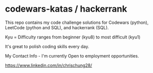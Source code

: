 # codewars-katas / hackerrank
This repo contains my code challenge solutions for Codewars (python), LeetCode (python and SQL), and hackerrank (SQL).

Kyu = Difficulty ranges from beginner (kyu8) to most difficult (kyu1)

It's great to polish coding skills every day.

My Contact Info - I'm currently Open to employment opportunities.

https://www.linkedin.com/in/chrischung28/
